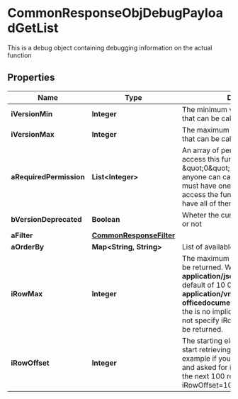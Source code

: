 

# CommonResponseObjDebugPayloadGetList

This is a debug object containing debugging information on the actual function

## Properties

| Name | Type | Description | Notes |
|------------ | ------------- | ------------- | -------------|
|**iVersionMin** | **Integer** | The minimum version of the function that can be called |  |
|**iVersionMax** | **Integer** | The maximum version of the function that can be called |  |
|**aRequiredPermission** | **List&lt;Integer&gt;** | An array of permissions required to access this function.  If the value \&quot;0\&quot; is present in the array, anyone can call this function.  You must have one of the permission to access the function. You don&#39;t need to have all of them. |  |
|**bVersionDeprecated** | **Boolean** | Wheter the current route is deprecated or not |  |
|**aFilter** | [**CommonResponseFilter**](CommonResponseFilter.md) |  |  |
|**aOrderBy** | **Map&lt;String, String&gt;** | List of available values for *eOrderBy* |  |
|**iRowMax** | **Integer** | The maximum numbers of results to be returned.  When the content-type is **application/json** there is an implicit default of 10 000.  When it&#39;s **application/vnd.openxmlformats-officedocument.spreadsheetml.sheet** the is no implicit default so if you do not specify iRowMax, all records will be returned. |  |
|**iRowOffset** | **Integer** | The starting element from where to start retrieving the results. For example if you started at iRowOffset&#x3D;0 and asked for iRowMax&#x3D;100, to get the next 100 results, you could specify iRowOffset&#x3D;100&amp;iRowMax&#x3D;100, |  |



